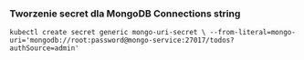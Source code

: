 ### Tworzenie secret dla MongoDB Connections string

`kubectl create secret generic mongo-uri-secret \
  --from-literal=mongo-uri='mongodb://root:password@mongo-service:27017/todos?authSource=admin'
`
